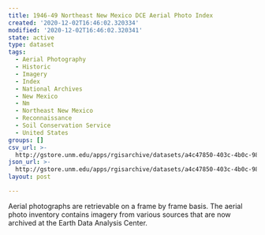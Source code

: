 ```yaml
---
title: 1946-49 Northeast New Mexico DCE Aerial Photo Index
created: '2020-12-02T16:46:02.320334'
modified: '2020-12-02T16:46:02.320341'
state: active
type: dataset
tags:
  - Aerial Photography
  - Historic
  - Imagery
  - Index
  - National Archives
  - New Mexico
  - Nm
  - Northeast New Mexico
  - Reconnaissance
  - Soil Conservation Service
  - United States
groups: []
csv_url: >-
  http://gstore.unm.edu/apps/rgisarchive/datasets/a4c47850-403c-4b0c-987e-368bcb989ebd/dce_1946.derived.csv
json_url: >-
  http://gstore.unm.edu/apps/rgisarchive/datasets/a4c47850-403c-4b0c-987e-368bcb989ebd/dce_1946.derived.json
layout: post

---
```

Aerial photographs are retrievable on a frame by frame basis. The aerial photo inventory contains imagery from various sources that are now archived at the Earth Data Analysis Center.
